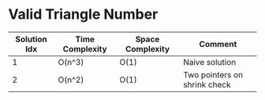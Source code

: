 # Valid Triangle Number

| Solution Idx | Time Complexity | Space Complexity | Comment                      |
| ------------ | --------------- | ---------------- | ---------------------------- |
| 1            | O(n^3)          | O(1)             | Naive solution               |
| 2            | O(n^2)          | O(1)             | Two pointers on shrink check |
